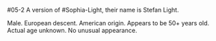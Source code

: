 #05-2
A version of #Sophia-Light, their name is Stefan Light.

Male. European descent. American origin. Appears to be 50+ years old. Actual age unknown. No unusual appearance.